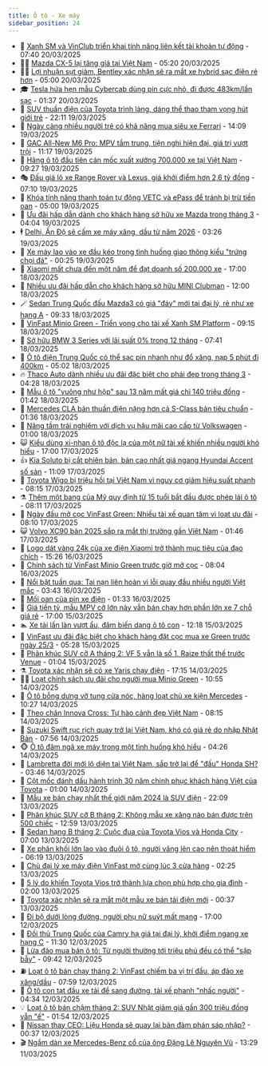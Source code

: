 ```yaml
---
title: Ô tô - Xe máy
sidebar_position: 24
---
```


<!-- dantri-o-to-xe-may:START -->
- 🤡 [Xanh SM và VinClub triển khai tính năng liên kết tài khoản tự động](https://dantri.com.vn/o-to-xe-may/xanh-sm-va-vinclub-trien-khai-tinh-nang-lien-ket-tai-khoan-tu-dong-20250320142723294.htm) - 07:40 20/03/2025
- 🧑‍💻 [Mazda CX-5 lại tăng giá tại Việt Nam](https://dantri.com.vn/o-to-xe-may/mazda-cx-5-lai-tang-gia-tai-viet-nam-20250320095456110.htm) - 05:20 20/03/2025
- 🧑‍💻 [Lợi nhuận sụt giảm, Bentley xác nhận sẽ ra mắt xe hybrid sạc điện rẻ hơn](https://dantri.com.vn/o-to-xe-may/loi-nhuan-sut-giam-bentley-xac-nhan-se-ra-mat-xe-hybrid-sac-dien-re-hon-20250320082833563.htm) - 05:00 20/03/2025
- 🎓 [Tesla hứa hẹn mẫu Cybercab dùng pin cực nhỏ, đi được 483km/lần sạc](https://dantri.com.vn/o-to-xe-may/tesla-hua-hen-mau-cybercab-dung-pin-cuc-nho-di-duoc-483kmlan-sac-20250320001049251.htm) - 01:37 20/03/2025
- 🌊 [SUV thuần điện của Toyota trình làng, dáng thể thao tham vọng hút giới trẻ](https://dantri.com.vn/o-to-xe-may/suv-thuan-dien-cua-toyota-trinh-lang-dang-the-thao-tham-vong-hut-gioi-tre-20250319220902383.htm) - 22:11 19/03/2025
- 🥷 [Ngày càng nhiều người trẻ có khả năng mua siêu xe Ferrari](https://dantri.com.vn/o-to-xe-may/ngay-cang-nhieu-nguoi-tre-co-kha-nang-mua-sieu-xe-ferrari-20250319125604968.htm) - 14:09 19/03/2025
- 🤩 [GAC All-New M6 Pro: MPV tầm trung, tiện nghi hiện đại, giá trị vượt trội](https://dantri.com.vn/o-to-xe-may/gac-all-new-m6-pro-mpv-tam-trung-tien-nghi-hien-dai-gia-tri-vuot-troi-20250319181709683.htm) - 11:17 19/03/2025
- 🫶 [Hãng ô tô đầu tiên cán mốc xuất xưởng 700.000 xe tại Việt Nam](https://dantri.com.vn/o-to-xe-may/hang-o-to-dau-tien-can-moc-xuat-xuong-700000-xe-tai-viet-nam-20250319144508709.htm) - 09:27 19/03/2025
- 🎭 [Đấu giá lô xe Range Rover và Lexus, giá khởi điểm hơn 2,6 tỷ đồng](https://dantri.com.vn/o-to-xe-may/dau-gia-lo-xe-range-rover-va-lexus-gia-khoi-diem-hon-26-ty-dong-20250319120350280.htm) - 07:10 19/03/2025
- 🌁 [Khóa tính năng thanh toán tự động VETC và ePass để tránh bị trừ tiền oan](https://dantri.com.vn/o-to-xe-may/khoa-tinh-nang-thanh-toan-tu-dong-vetc-va-epass-de-tranh-bi-tru-tien-oan-20250319101453735.htm) - 05:00 19/03/2025
- 🦩 [Ưu đãi hấp dẫn dành cho khách hàng sở hữu xe Mazda trong tháng 3](https://dantri.com.vn/o-to-xe-may/uu-dai-hap-dan-danh-cho-khach-hang-so-huu-xe-mazda-trong-thang-3-20250319105322072.htm) - 04:04 19/03/2025
- 🕴 [Delhi, Ấn Độ sẽ cấm xe máy xăng, dầu từ năm 2026](https://dantri.com.vn/o-to-xe-may/delhi-an-do-se-cam-xe-may-xang-dau-tu-nam-2026-20250319100404765.htm) - 03:26 19/03/2025
- 🎡 [Xe máy lao vào xe đầu kéo trong tình huống giao thông kiểu &quot;trứng chọi đá&quot;](https://dantri.com.vn/o-to-xe-may/xe-may-lao-vao-xe-dau-keo-trong-tinh-huong-giao-thong-kieu-trung-choi-da-20250319001648284.htm) - 00:25 19/03/2025
- 📝 [Xiaomi mất chưa đến một năm để đạt doanh số 200.000 xe](https://dantri.com.vn/o-to-xe-may/xiaomi-mat-chua-den-mot-nam-de-dat-doanh-so-200000-xe-20250318165720121.htm) - 17:00 18/03/2025
- 🧐 [Nhiều ưu đãi hấp dẫn cho khách hàng sở hữu MINI Clubman](https://dantri.com.vn/o-to-xe-may/nhieu-uu-dai-hap-dan-cho-khach-hang-so-huu-mini-clubman-20250318185110363.htm) - 12:00 18/03/2025
- 🪄 [Sedan Trung Quốc đấu Mazda3 có giá &quot;đáy&quot; mới tại đại lý, rẻ như xe hạng A](https://dantri.com.vn/o-to-xe-may/sedan-trung-quoc-dau-mazda3-co-gia-day-moi-tai-dai-ly-re-nhu-xe-hang-a-20250318113913396.htm) - 09:33 18/03/2025
- 🧰 [VinFast Minio Green - Triển vọng cho tài xế Xanh SM Platform](https://dantri.com.vn/o-to-xe-may/vinfast-minio-green-trien-vong-cho-tai-xe-xanh-sm-platform-20250318160821105.htm) - 09:15 18/03/2025
- 🚀 [Sở hữu BMW 3 Series với lãi suất 0% trong 12 tháng](https://dantri.com.vn/o-to-xe-may/so-huu-bmw-3-series-voi-lai-suat-0-trong-12-thang-20250318142741116.htm) - 07:41 18/03/2025
- 💪 [Ô tô điện Trung Quốc có thể sạc pin nhanh như đổ xăng, nạp 5 phút đi 400km](https://dantri.com.vn/o-to-xe-may/o-to-dien-trung-quoc-co-the-sac-pin-nhanh-nhu-do-xang-nap-5-phut-di-400km-20250318115414984.htm) - 05:02 18/03/2025
- 🔥 [Thaco Auto dành nhiều ưu đãi đặc biệt cho phái đẹp trong tháng 3](https://dantri.com.vn/o-to-xe-may/thaco-auto-danh-nhieu-uu-dai-dac-biet-cho-phai-dep-trong-thang-3-20250318112743141.htm) - 04:28 18/03/2025
- 🐲 [Mẫu ô tô &quot;vuông như hộp&quot; sau 13 năm mất giá chỉ 140 triệu đồng](https://dantri.com.vn/o-to-xe-may/mau-o-to-vuong-nhu-hop-sau-13-nam-mat-gia-chi-140-trieu-dong-20250317132536506.htm) - 01:42 18/03/2025
- 🌋 [Mercedes CLA bản thuần điện nặng hơn cả S-Class bản tiêu chuẩn](https://dantri.com.vn/o-to-xe-may/mercedes-cla-ban-thuan-dien-nang-hon-ca-s-class-ban-tieu-chuan-20250317122329262.htm) - 01:36 18/03/2025
- 🤩 [Nâng tầm trải nghiệm với dịch vụ hậu mãi cao cấp từ Volkswagen](https://dantri.com.vn/o-to-xe-may/nang-tam-trai-nghiem-voi-dich-vu-hau-mai-cao-cap-tu-volkswagen-20250317172816787.htm) - 01:00 18/03/2025
- 😺 [Kiểu dùng xi-nhan ô tô độc lạ của một nữ tài xế khiến nhiều người khó hiểu](https://dantri.com.vn/o-to-xe-may/kieu-dung-xi-nhan-o-to-doc-la-cua-mot-nu-tai-xe-khien-nhieu-nguoi-kho-hieu-20250317191344686.htm) - 17:00 17/03/2025
- 👍 [Kia Soluto bị cắt phiên bản, bản cao nhất giá ngang Hyundai Accent số sàn](https://dantri.com.vn/o-to-xe-may/kia-soluto-bi-cat-phien-ban-ban-cao-nhat-gia-ngang-hyundai-accent-so-san-20250317140759817.htm) - 11:09 17/03/2025
- 🎃 [Toyota Wigo bị triệu hồi tại Việt Nam vì nguy cơ giảm hiệu suất phanh](https://dantri.com.vn/o-to-xe-may/toyota-wigo-bi-trieu-hoi-tai-viet-nam-vi-nguy-co-giam-hieu-suat-phanh-20250317115339685.htm) - 08:15 17/03/2025
- ⚗️ [Thêm một bang của Mỹ quy định từ 15 tuổi bắt đầu được phép lái ô tô](https://dantri.com.vn/o-to-xe-may/them-mot-bang-cua-my-quy-dinh-tu-15-tuoi-bat-dau-duoc-phep-lai-o-to-20250317144026586.htm) - 08:11 17/03/2025
- 🦄 [Ngày đầu mở cọc VinFast Green: Nhiều tài xế quan tâm vì loạt ưu đãi](https://dantri.com.vn/o-to-xe-may/ngay-dau-mo-coc-vinfast-green-nhieu-tai-xe-quan-tam-vi-loat-uu-dai-20250317150351121.htm) - 08:10 17/03/2025
- 😺 [Volvo XC90 bản 2025 sắp ra mắt thị trường gần Việt Nam](https://dantri.com.vn/o-to-xe-may/volvo-xc90-ban-2025-sap-ra-mat-thi-truong-gan-viet-nam-20250317084347318.htm) - 01:46 17/03/2025
- 💼 [Logo dát vàng 24k của xe điện Xiaomi trở thành mục tiêu của đạo chích](https://dantri.com.vn/o-to-xe-may/logo-dat-vang-24k-cua-xe-dien-xiaomi-tro-thanh-muc-tieu-cua-dao-chich-20250316172507180.htm) - 15:26 16/03/2025
- 💃 [Chính sách từ VinFast Minio Green trước giờ mở cọc](https://dantri.com.vn/o-to-xe-may/chinh-sach-tu-vinfast-minio-green-truoc-gio-mo-coc-20250316145203412.htm) - 08:04 16/03/2025
- 🚀 [Nổi bật tuần qua: Tai nạn liên hoàn vì lỗi quay đầu nhiều người Việt mắc](https://dantri.com.vn/o-to-xe-may/noi-bat-tuan-qua-tai-nan-lien-hoan-vi-loi-quay-dau-nhieu-nguoi-viet-mac-20250316102354087.htm) - 03:43 16/03/2025
- 🤩 [Mối oan của pin xe điện](https://dantri.com.vn/o-to-xe-may/moi-oan-cua-pin-xe-dien-20250316013031388.htm) - 01:33 16/03/2025
- 💪 [Giá tiền tỷ, mẫu MPV cỡ lớn này vẫn bán chạy hơn phần lớn xe 7 chỗ giá rẻ](https://dantri.com.vn/o-to-xe-may/gia-tien-ty-mau-mpv-co-lon-nay-van-ban-chay-hon-phan-lon-xe-7-cho-gia-re-20250315160120232.htm) - 17:00 15/03/2025
- 🏊 [Xe tải lấn làn vượt ẩu, đâm biến dạng ô tô con](https://dantri.com.vn/o-to-xe-may/xe-tai-lan-lan-vuot-au-dam-bien-dang-o-to-con-20250315161917516.htm) - 12:18 15/03/2025
- 💄 [VinFast ưu đãi đặc biệt cho khách hàng đặt cọc mua xe Green trước ngày 25/3](https://dantri.com.vn/o-to-xe-may/vinfast-uu-dai-dac-biet-cho-khach-hang-dat-coc-mua-xe-green-truoc-ngay-253-20250315114514835.htm) - 05:28 15/03/2025
- 👺 [Phân khúc SUV cỡ A tháng 2: VF 5 vẫn là số 1, Raize thất thế trước Venue](https://dantri.com.vn/o-to-xe-may/phan-khuc-suv-co-a-thang-2-vf-5-van-la-so-1-raize-that-the-truoc-venue-20250314120245316.htm) - 01:04 15/03/2025
- ⚗️ [Toyota xác nhận sẽ có xe Yaris chạy điện](https://dantri.com.vn/o-to-xe-may/toyota-xac-nhan-se-co-xe-yaris-chay-dien-20250315000630468.htm) - 17:15 14/03/2025
- 🧑‍🏫 [Loạt chính sách ưu đãi cho người mua Minio Green](https://dantri.com.vn/o-to-xe-may/loat-chinh-sach-uu-dai-cho-nguoi-mua-minio-green-20250314174256593.htm) - 10:55 14/03/2025
- 🦒 [Ô tô bỗng dưng vỡ tung cửa nóc, hàng loạt chủ xe kiện Mercedes](https://dantri.com.vn/o-to-xe-may/o-to-bong-dung-vo-tung-cua-noc-hang-loat-chu-xe-kien-mercedes-20250314162709727.htm) - 10:27 14/03/2025
- 🐘 [Theo chân Innova Cross: Tự hào cảnh đẹp Việt Nam](https://dantri.com.vn/o-to-xe-may/theo-chan-innova-cross-tu-hao-canh-dep-viet-nam-20250314103120099.htm) - 08:15 14/03/2025
- 🧠 [Suzuki Swift rục rịch quay trở lại Việt Nam, khó có giá rẻ do nhập Nhật Bản](https://dantri.com.vn/o-to-xe-may/suzuki-swift-ruc-rich-quay-tro-lai-viet-nam-kho-co-gia-re-do-nhap-nhat-ban-20250314111138996.htm) - 07:56 14/03/2025
- 🐵 [Ô tô đâm ngã xe máy trong một tình huống khó hiểu](https://dantri.com.vn/o-to-xe-may/o-to-dam-nga-xe-may-trong-mot-tinh-huong-kho-hieu-20250314112004762.htm) - 04:26 14/03/2025
- 🤭 [Lambretta đời mới lộ diện tại Việt Nam, sắp trở lại để &quot;đấu&quot; Honda SH?](https://dantri.com.vn/o-to-xe-may/lambretta-doi-moi-lo-dien-tai-viet-nam-sap-tro-lai-de-dau-honda-sh-20250314104513954.htm) - 03:46 14/03/2025
- 🤠 [Cột mốc đánh dấu hành trình 30 năm chinh phục khách hàng Việt của Toyota](https://dantri.com.vn/o-to-xe-may/cot-moc-danh-dau-hanh-trinh-30-nam-chinh-phuc-khach-hang-viet-cua-toyota-20250313161557550.htm) - 01:00 14/03/2025
- 🫶 [Mẫu xe bán chạy nhất thế giới năm 2024 là SUV điện](https://dantri.com.vn/o-to-xe-may/mau-xe-ban-chay-nhat-the-gioi-nam-2024-la-suv-dien-20250313174315453.htm) - 22:09 13/03/2025
- 🚀 [Phân khúc SUV cỡ B tháng 2: Không mẫu xe xăng nào bán được trên 500 chiếc](https://dantri.com.vn/o-to-xe-may/phan-khuc-suv-co-b-thang-2-khong-mau-xe-xang-nao-ban-duoc-tren-500-chiec-20250313152141592.htm) - 12:59 13/03/2025
- 🎊 [Sedan hạng B tháng 2: Cuộc đua của Toyota Vios và Honda City](https://dantri.com.vn/o-to-xe-may/sedan-hang-b-thang-2-cuoc-dua-cua-toyota-vios-va-honda-city-20250313111029412.htm) - 07:00 13/03/2025
- 🦄 [Xe phân khối lớn lao vào đuôi ô tô, người văng lên cao nên thoát hiểm](https://dantri.com.vn/o-to-xe-may/xe-phan-khoi-lon-lao-vao-duoi-o-to-nguoi-vang-len-cao-nen-thoat-hiem-20250313122523833.htm) - 06:19 13/03/2025
- 🥷 [Chủ đại lý xe máy điện VinFast mở cùng lúc 3 cửa hàng](https://dantri.com.vn/o-to-xe-may/chu-dai-ly-xe-may-dien-vinfast-mo-cung-luc-3-cua-hang-20250313090945640.htm) - 02:25 13/03/2025
- 🦏 [5 lý do khiến Toyota Vios trở thành lựa chọn phù hợp cho gia đình](https://dantri.com.vn/o-to-xe-may/5-ly-do-khien-toyota-vios-tro-thanh-lua-chon-phu-hop-cho-gia-dinh-20250312120558243.htm) - 02:00 13/03/2025
- 🤗 [Toyota xác nhận sẽ ra mắt một mẫu xe bán tải điện mới](https://dantri.com.vn/o-to-xe-may/toyota-xac-nhan-se-ra-mat-mot-mau-xe-ban-tai-dien-moi-20250312235741189.htm) - 00:37 13/03/2025
- 🐲 [Đi bộ dưới lòng đường, người phụ nữ suýt mất mạng](https://dantri.com.vn/o-to-xe-may/di-bo-duoi-long-duong-nguoi-phu-nu-suyt-mat-mang-20250312181138780.htm) - 17:00 12/03/2025
- 🤭 [Đối thủ Trung Quốc của Camry hạ giá tại đại lý, khởi điểm ngang xe hạng C](https://dantri.com.vn/o-to-xe-may/doi-thu-trung-quoc-cua-camry-ha-gia-tai-dai-ly-khoi-diem-ngang-xe-hang-c-20250312115245783.htm) - 11:30 12/03/2025
- 🐻 [Lừa đảo mua bán ô tô: Từ người thường tới triệu phú đều có thể &quot;sập bẫy&quot;](https://dantri.com.vn/o-to-xe-may/lua-dao-mua-ban-o-to-tu-nguoi-thuong-toi-trieu-phu-deu-co-the-sap-bay-20250312095729793.htm) - 09:42 12/03/2025
- ⛽️ [Loạt ô tô bán chạy tháng 2: VinFast chiếm ba vị trí đầu, áp đảo xe xăng/dầu](https://dantri.com.vn/o-to-xe-may/loat-o-to-ban-chay-thang-2-vinfast-chiem-ba-vi-tri-dau-ap-dao-xe-xangdau-20250312123249477.htm) - 07:59 12/03/2025
- 🫣 [Ô tô con tạt đầu xe tải để sang đường, tài xế phanh &quot;nhấc người&quot;](https://dantri.com.vn/o-to-xe-may/o-to-con-tat-dau-xe-tai-de-sang-duong-tai-xe-phanh-nhac-nguoi-20250312111724483.htm) - 04:34 12/03/2025
- 💡 [Loạt ô tô bán chậm tháng 2: SUV Nhật giảm giá gần 300 triệu đồng vẫn &quot;ế&quot;](https://dantri.com.vn/o-to-xe-may/loat-o-to-ban-cham-thang-2-suv-nhat-giam-gia-gan-300-trieu-dong-van-e-20250312010257521.htm) - 01:54 12/03/2025
- 💪 [Nissan thay CEO: Liệu Honda sẽ quay lại bàn đàm phán sáp nhập?](https://dantri.com.vn/o-to-xe-may/nissan-thay-ceo-lieu-honda-se-quay-lai-ban-dam-phan-sap-nhap-20250311235811683.htm) - 00:37 12/03/2025
- 🎬 [Ngắm dàn xe Mercedes-Benz cổ của ông Đặng Lê Nguyên Vũ](https://dantri.com.vn/o-to-xe-may/ngam-dan-xe-mercedes-benz-co-cua-ong-dang-le-nguyen-vu-20250311200254979.htm) - 13:29 11/03/2025<!-- dantri-o-to-xe-may:END -->
